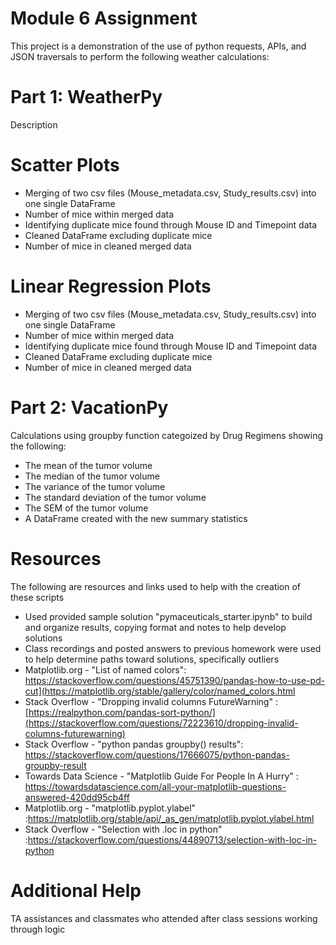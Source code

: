 # Module 6 Assignment

This project is a demonstration of the use of python requests, APIs, and JSON traversals to perform the following weather calculations:

# Part 1: WeatherPy
  Description
  # Scatter Plots
 - Merging of two csv files (Mouse_metadata.csv, Study_results.csv) into one single DataFrame
 - Number of mice within merged data
 - Identifying duplicate mice found through Mouse ID and Timepoint data
 - Cleaned DataFrame excluding duplicate mice
 - Number of mice in cleaned merged data

  # Linear Regression Plots
 - Merging of two csv files (Mouse_metadata.csv, Study_results.csv) into one single DataFrame
 - Number of mice within merged data
 - Identifying duplicate mice found through Mouse ID and Timepoint data
 - Cleaned DataFrame excluding duplicate mice
 - Number of mice in cleaned merged data

# Part 2: VacationPy
Calculations using groupby function categoized by Drug Regimens showing the following:
  - The mean of the tumor volume 
  - The median of the tumor volume 
  - The variance of the tumor volume  
  - The standard deviation of the tumor volume 
  - The SEM of the tumor volume  
  - A DataFrame created with the new summary statistics

# Resources
The following are resources and links used to help with the creation of these scripts
 -  Used provided sample solution "pymaceuticals_starter.ipynb" to build and organize results, copying format and notes to help develop solutions
 -  Class recordings and posted answers to previous homework were used to help determine paths toward solutions, specifically outliers
 -  Matplotlib.org - "List of named colors": https://stackoverflow.com/questions/45751390/pandas-how-to-use-pd-cut](https://matplotlib.org/stable/gallery/color/named_colors.html
 -  Stack Overflow - "Dropping invalid columns FutureWarning" :[https://realpython.com/pandas-sort-python/](https://stackoverflow.com/questions/72223610/dropping-invalid-columns-futurewarning) 
 -  Stack Overflow - "python pandas groupby() results": https://stackoverflow.com/questions/17666075/python-pandas-groupby-result
 -  Towards Data Science - "Matplotlib Guide For People In A Hurry" : https://towardsdatascience.com/all-your-matplotlib-questions-answered-420dd95cb4ff
 -  Matplotlib.org - "matplotlib.pyplot.ylabel" :https://matplotlib.org/stable/api/_as_gen/matplotlib.pyplot.ylabel.html
 -  Stack Overflow - "Selection with .loc in python" :https://stackoverflow.com/questions/44890713/selection-with-loc-in-python

# Additional Help 
TA assistances and classmates who attended after class sessions working through logic
